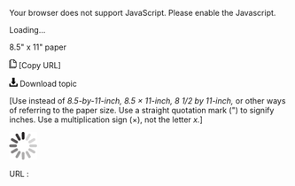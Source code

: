Your browser does not support JavaScript. Please enable the Javascript.

Loading...

8.5" x 11" paper

![Copy URL](85-x-11-paper_files/Copy.png) [Copy URL]

![Download](85-x-11-paper_files/Download.png)
Download topic

[Use instead of *8.5-by-11-inch, 8.5 × 11-inch, 8 1/2 by 11-inch,* or other ways of referring to the paper size. Use a straight quotation mark (") to signify inches. Use a multiplication sign (×), not the letter *x.*]

![In progress](85-x-11-paper_files/activity-large.gif)

URL :


